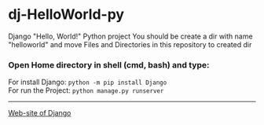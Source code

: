# dj-HelloWorld-py
Django "Hello, World!" Python project
You should be create a dir with name "helloworld" and move Files and Directories in this repository to created dir
### Open Home directory in shell (cmd, bash) and type:
  For install Django:
    <code>python -m pip install Django</code>
<br>
  For run the Project:
    <code>python manage.py runserver</code>
<hr><a href="https://www.djangoproject.com/">Web-site of Django</a>

